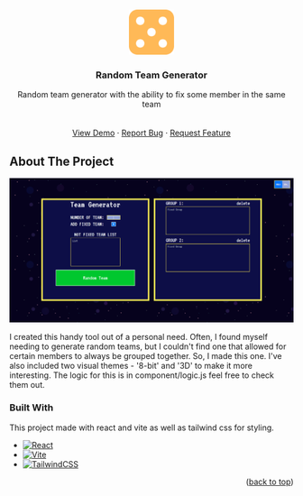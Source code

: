 
<a name="readme-top"></a>

<br />
<div align="center">
  <a href="https://random-team-generator-xd.vercel.app">
    <img src="public/vite.svg" alt="Logo" width="80" height="80">
  </a>

  <h3 align="center">Random Team Generator</h3>

  <p align="center">
    Random team generator with the ability to fix some member in the same team
    <br />
    <a href="https://random-team-generator-xd.vercel.app"><strong></strong></a>
    <br />
    <br />
    <a href="https://random-team-generator-xd.vercel.app">View Demo</a>
    ·
    <a href="https://github.com/kuurena/Random-Team-Generator/issues">Report Bug</a>
    ·
    <a href="https://github.com/kuurena/Random-Team-Generator/issues">Request Feature</a>
  </p>
</div>




<!-- ABOUT THE PROJECT -->
## About The Project

[![Product Name Screen Shot][product-screenshot]](https://random-team-generator-xd.vercel.app)

I created this handy tool out of a personal need. Often, I found myself needing to generate random teams, but I couldn't find one that allowed for certain members to always be grouped together. 
So, I made this one. I've also included two visual themes - '8-bit' and '3D' to make it more interesting.
The logic for this is in component/logic.js feel free to check them out.



### Built With

This project made with react and vite as well as tailwind css for styling.


* [![React][React.js]][React-url]
* [![Vite][Vite.js]][Vite-url]
* [![TailwindCSS][TailwindCSS.js]][TailwindCSS-url]

<p align="right">(<a href="#readme-top">back to top</a>)</p>




<!-- MARKDOWN LINKS & IMAGES -->
[product-screenshot]: public/screenshot.png
[TailwindCSS.js]: https://img.shields.io/badge/tailwindcss-%2338B2AC.svg?style=for-the-badge&logo=tailwind-css&logoColor=white
[TailwindCSS-url]: https://nextjs.org/
[React.js]: https://img.shields.io/badge/React-20232A?style=for-the-badge&logo=react&logoColor=61DAFB
[React-url]: https://reactjs.org/
[Vite.js]: https://img.shields.io/badge/vite-%23646CFF.svg?style=for-the-badge&logo=vite&logoColor=white
[Vite-url]: https://vitejs.dev/


